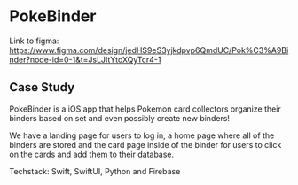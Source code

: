 # PokeBinder

Link to figma: https://www.figma.com/design/jedHS9eS3yjkdpvp6QmdUC/Pok%C3%A9Binder?node-id=0-1&t=JsLJItYtoXQyTcr4-1

## Case Study

PokeBinder is a iOS app that helps Pokemon card collectors organize their binders based on set and even possibly create new binders! 

We have a landing page for users to log in, a home page where all of the binders are stored and the card page inside of the binder for users to click on the cards and add them to their database.

Techstack: Swift, SwiftUI, Python and Firebase